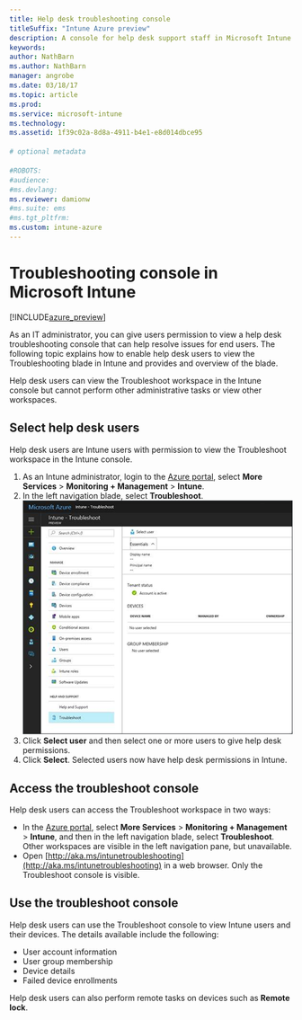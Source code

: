 ```yaml
---
title: Help desk troubleshooting console
titleSuffix: "Intune Azure preview"
description: A console for help desk support staff in Microsoft Intune
keywords:
author: NathBarn
ms.author: NathBarn
manager: angrobe
ms.date: 03/18/17
ms.topic: article
ms.prod:
ms.service: microsoft-intune
ms.technology:
ms.assetid: 1f39c02a-8d8a-4911-b4e1-e8d014dbce95

# optional metadata

#ROBOTS:
#audience:
#ms.devlang:
ms.reviewer: damionw
#ms.suite: ems
#ms.tgt_pltfrm:
ms.custom: intune-azure
---
```

# Troubleshooting console in Microsoft Intune

[!INCLUDE[azure_preview](../includes/azure_preview.md)]

As an IT administrator, you can give users permission to view a help desk troubleshooting console that can help resolve issues for end users. The following topic explains how to enable help desk users to view the Troubleshooting blade in Intune and provides and overview of the blade.

Help desk users can view the Troubleshoot workspace in the Intune console but cannot perform other administrative tasks or view other workspaces.

## Select help desk users

Help desk users are Intune users with permission to view the Troubleshoot workspace in the Intune console.

1. As an Intune administrator, login to the [Azure portal](https:portal.azure.com), select **More Services** > **Monitoring + Management** > **Intune**.
2. In the left navigation blade, select **Troubleshoot**.
![Screenshot of the Windows Configuration Designer app Store screenshots and description](media/help-desk-user.png)
3. Click **Select user** and then select one or more users to give help desk permissions.
4. Click **Select**. Selected users now have help desk permissions in Intune.

## Access the troubleshoot console

Help desk users can access the Troubleshoot workspace in two ways:
- In the [Azure portal](https:portal.azure.com), select **More Services** > **Monitoring + Management** > **Intune**, and then in the left navigation blade, select **Troubleshoot**. Other workspaces are visible in the left navigation pane, but unavailable.
- Open [http://aka.ms/intunetroubleshooting](http://aka.ms/intunetroubleshooting) in a web browser. Only the Troubleshoot console is visible.

## Use the troubleshoot console

Help desk users can use the Troubleshoot console to view Intune users and their devices. The details available include the following:
- User account information
- User group membership
- Device details
- Failed device enrollments

Help desk users can also perform remote tasks on devices such as **Remote lock**.
